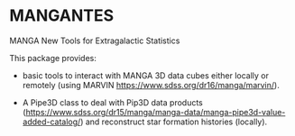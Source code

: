 # MANGANTES
MANGA New Tools for Extragalactic Statistics


This package provides:
  - basic tools to interact with MANGA 3D data cubes either locally or remotely 
    (using MARVIN https://www.sdss.org/dr16/manga/marvin/).

  - A Pipe3D class to deal with Pip3D data products 
    (https://www.sdss.org/dr15/manga/manga-data/manga-pipe3d-value-added-catalog/) 
    and reconstruct star formation histories (locally).
  
  
